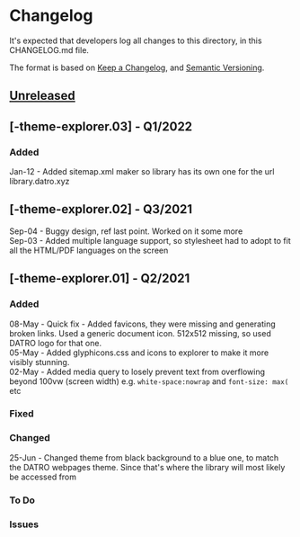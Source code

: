 # Changelog
It's expected that developers log all changes to this directory, in this CHANGELOG.md file.

The format is based on [Keep a Changelog](https://keepachangelog.com/en/1.0.0/),
and [Semantic Versioning](https://semver.org/spec/v2.0.0.html).

## [Unreleased]

## [-theme-explorer.03] - Q1/2022

### Added 
Jan-12 - Added sitemap.xml maker so library has its own one for the url library.datro.xyz  

## [-theme-explorer.02] - Q3/2021
Sep-04 - Buggy design, ref last point. Worked on it some more  
Sep-03 - Added multiple language support, so stylesheet had to adopt to fit all the HTML/PDF languages on the screen  

## [-theme-explorer.01] - Q2/2021

### Added 
08-May - Quick fix - Added favicons, they were missing and generating broken links. Used a generic document icon. 512x512 missing, so used DATRO logo for that one.   
05-May - Added glyphicons.css and icons to explorer to make it more visibly stunning.  
02-May - Added media query to losely prevent text from overflowing beyond 100vw (screen width) e.g. `white-space:nowrap` and `font-size: max(` etc   

### Fixed

### Changed
25-Jun - Changed theme from black background to a blue one, to match the DATRO webpages theme. Since that's where the library will most likely be accessed from  

### To Do

### Issues

[Unreleased]: https://github.com/unclehowell/hbnb/compare/v0.0.1-rtw.9-library.03...HEAD  
[0.0.1-rtw.9-library.02]: https://github.com/unclehowell/hbnb/compare/v0.0.1-rtw.9-library.01...v0.0.1-rtw.9-library.02  

